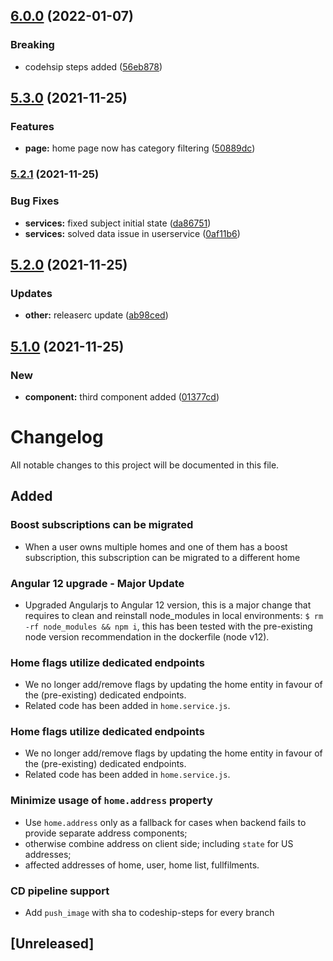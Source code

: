 ## [6.0.0](https://github.com/gparasyris/versioning-demo/compare/v5.3.0...v6.0.0) (2022-01-07)


### Breaking

* codehsip steps added ([56eb878](https://github.com/gparasyris/versioning-demo/commit/56eb878e5da39cd4318948ff1562ecc259504ded))

## [5.3.0](https://github.com/gparasyris/versioning-demo/compare/v5.2.1...v5.3.0) (2021-11-25)


### Features

* **page:** home page now has category filtering ([50889dc](https://github.com/gparasyris/versioning-demo/commit/50889dcb8cfadc9c9356b1013e8b7e2304c090e7))

### [5.2.1](https://github.com/gparasyris/versioning-demo/compare/v5.2.0...v5.2.1) (2021-11-25)


### Bug Fixes

* **services:** fixed subject initial state ([da86751](https://github.com/gparasyris/versioning-demo/commit/da8675137794cde98de62d3570c831d21dfc9ef3))
* **services:** solved data issue in userservice ([0af11b6](https://github.com/gparasyris/versioning-demo/commit/0af11b6de90691b0866c8d1a987e625dd10177e1))

## [5.2.0](https://github.com/gparasyris/versioning-demo/compare/v5.1.0...v5.2.0) (2021-11-25)


### Updates

* **other:** releaserc update ([ab98ced](https://github.com/gparasyris/versioning-demo/commit/ab98ceda9779474379efbc853db9c28b387e149a))

## [5.1.0](https://github.com/gparasyris/versioning-demo/compare/v5.0.1...v5.1.0) (2021-11-25)


### New

* **component:** third component added ([01377cd](https://github.com/gparasyris/versioning-demo/commit/01377cd030c9f1dd8c5d9e54a10620950cb04be4))

# Changelog

All notable changes to this project will be documented in this file.



## Added

### Boost subscriptions can be migrated 
- When a user owns multiple homes and one of them has a boost subscription, this subscription can be migrated to a different home

### Angular 12 upgrade - Major Update
- Upgraded Angularjs to Angular 12 version, this is a major change that requires to clean and reinstall node_modules in local environments:
`$ rm -rf node_modules && npm i`, this has been tested with the pre-existing node version recommendation in the dockerfile (node v12).

### Home flags utilize dedicated endpoints 
- We no longer add/remove flags by updating the home entity in favour of the (pre-existing) dedicated endpoints.
- Related code has been added in `home.service.js`.

### Home flags utilize dedicated endpoints 
- We no longer add/remove flags by updating the home entity in favour of the (pre-existing) dedicated endpoints.
- Related code has been added in `home.service.js`.

### Minimize usage of `home.address` property
- Use `home.address` only as a fallback for cases when backend fails to provide separate address components;
- otherwise combine address on client side; including `state` for US addresses;
- affected addresses of home, user, home list, fullfilments.
### CD pipeline support 
- Add `push_image` with sha to codeship-steps for every branch


## [Unreleased]
